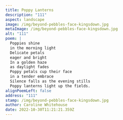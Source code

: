 ```yaml
---
title: Poppy Lanterns
description: "111"
aspect: landscape
image: /img/beyond-pebbles-face-kingsdown.jpg
metaImage: /img/beyond-pebbles-face-kingsdown.jpg
alt: "111"
poem: |
  Poppies shine 
  in the morning light
  Delicate petals 
  eager and bright
  In a golden haze
  as daylight fades 
  Poppy petals cup their face 
  in a tender embrace
  Silence falls as the evening stills
  Poppy lanterns light up the fields.
alignPoemLeft: false
address: "111"
stamp: /img/beyond-pebbles-face-kingsdown.jpg
author: Caroline Whitehouse
date: 2022-10-30T11:21:21.359Z
---
```

